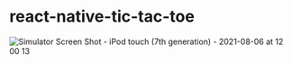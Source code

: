 # react-native-tic-tac-toe

![Simulator Screen Shot - iPod touch (7th generation) - 2021-08-06 at 12 00 13](https://user-images.githubusercontent.com/40175952/128493875-b0b0ccaf-3f64-4ac6-b5ad-a8e05431cddf.png)
